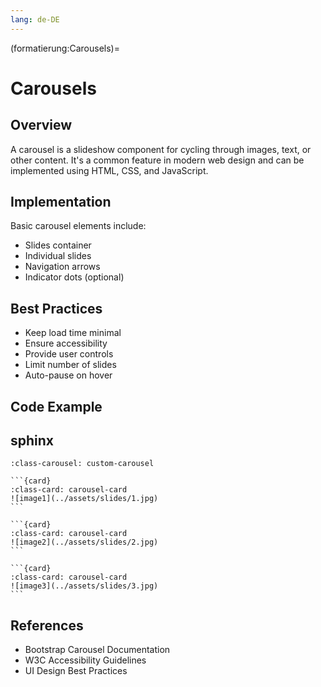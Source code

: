 ```yaml
---
lang: de-DE
---
```


(formatierung:Carousels)=
# Carousels

## Overview
A carousel is a slideshow component for cycling through images, text, or other content. It's a common feature in modern web design and can be implemented using HTML, CSS, and JavaScript.

## Implementation
Basic carousel elements include:
- Slides container
- Individual slides
- Navigation arrows
- Indicator dots (optional)

## Best Practices
- Keep load time minimal
- Ensure accessibility
- Provide user controls
- Limit number of slides
- Auto-pause on hover

## Code Example

## sphinx


````{card-carousel} 1
:class-carousel: custom-carousel

```{card}
:class-card: carousel-card
![image1](../assets/slides/1.jpg)
```

```{card}
:class-card: carousel-card
![image2](../assets/slides/2.jpg)
```

```{card}
:class-card: carousel-card
![image3](../assets/slides/3.jpg)
```
````

## References
- Bootstrap Carousel Documentation
- W3C Accessibility Guidelines
- UI Design Best Practices